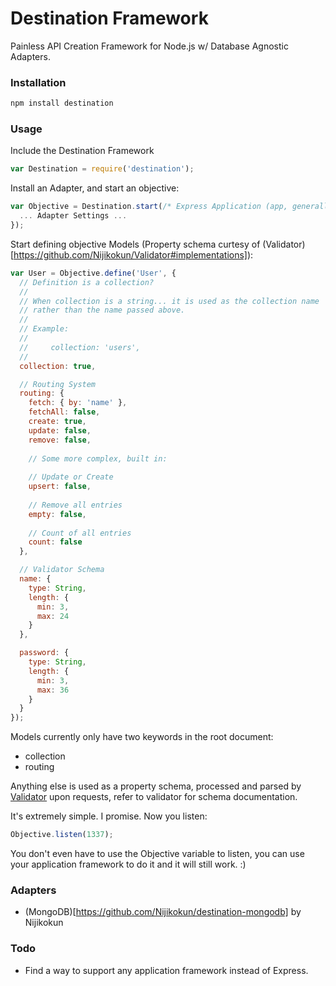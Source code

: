 # Destination Framework

Painless API Creation Framework for Node.js w/ Database Agnostic Adapters.

### Installation

```bash
npm install destination
```

### Usage

Include the Destination Framework

```js
var Destination = require('destination');
```

Install an Adapter, and start an objective:

```js
var Objective = Destination.start(/* Express Application (app, generally) */, {
  ... Adapter Settings ...
});
```

Start defining objective Models (Property schema curtesy of (Validator)[https://github.com/Nijikokun/Validator#implementations]):

```js
var User = Objective.define('User', {
  // Definition is a collection?
  //
  // When collection is a string... it is used as the collection name 
  // rather than the name passed above.
  //
  // Example:
  //
  //     collection: 'users',
  //
  collection: true,

  // Routing System
  routing: {
    fetch: { by: 'name' },
    fetchAll: false,
    create: true,
    update: false,
    remove: false,
    
    // Some more complex, built in:
    
    // Update or Create
    upsert: false,
    
    // Remove all entries
    empty: false,
    
    // Count of all entries
    count: false
  },

  // Validator Schema
  name: {
    type: String,
    length: {
      min: 3,
      max: 24
    }
  },

  password: {
    type: String,
    length: {
      min: 3,
      max: 36
    }
  }
});
```

Models currently only have two keywords in the root document:

- collection
- routing

Anything else is used as a property schema, processed and parsed by [Validator](https://github.com/Nijikokun/Validator) upon requests, 
refer to validator for schema documentation.

It's extremely simple. I promise. Now you listen:

```js
Objective.listen(1337);
```

You don't even have to use the Objective variable to listen, you can use your application framework to do it and it will still work. :)

### Adapters

- (MongoDB)[https://github.com/Nijikokun/destination-mongodb] by Nijikokun


### Todo

- Find a way to support any application framework instead of Express.
